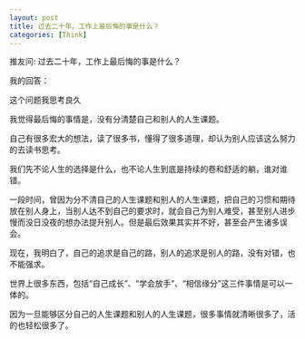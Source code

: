 ```yaml
---
layout: post
title: 过去二十年，工作上最后悔的事是什么？
categories: [Think]
---
```


推友问: 过去二十年，工作上最后悔的事是什么？

我的回答：

这个问题我思考良久

我觉得最后悔的事情是，没有分清楚自己和别人的人生课题。

自己有很多宏大的想法，读了很多书，懂得了很多道理，却认为别人应该这么努力的去读书思考。

我们先不论人生的选择是什么，也不论人生到底是持续的卷和舒适的躺，谁对谁错。

一段时间，曾因为分不清自己的人生课题和别人的人生课题，把自己的习惯和期待放在别人身上，当别人达不到自己的要求时，就会自己为别人难受，甚至别人进步慢而没日没夜的想办法提升别人。但是最后效果其实并不好，甚至会产生诸多误会。

现在，我明白了，自己的追求是自己的路，别人的追求是别人的路，没有对错，也不能强求。

世界上很多东西，包括“自己成长”、“学会放手”、“相信缘分”这三件事情是可以一体的。

因为一旦能够区分自己的人生课题和别人的人生课题，很多事情就清晰很多了，活的也轻松很多了。
